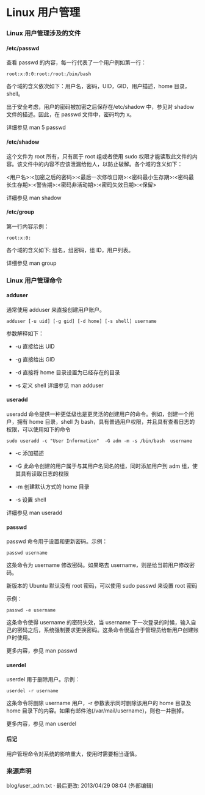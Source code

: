 ---
---

# Linux 用户管理

### Linux 用户管理涉及的文件

#### /etc/passwd

查看 passwd 的内容，每一行代表了一个用户例如第一行：

    root:x:0:0:root:/root:/bin/bash

各个域的含义依次如下：用户名，密码，UID，GID，用户描述，home 目录，shell。

出于安全考虑，用户的密码被加密之后保存在/etc/shadow 中，参见对 shadow 文件的描述。因此，在 passwd 文件中，密码均为 x。

详细参见 man 5 passwd

#### /etc/shadow

这个文件为 root 所有，只有属于 root 组或者使用 sudo 权限才能读取此文件的内容。该文件中的内容不应该泄漏给他人，以防止破解。各个域的含义如下：

<用户名>:<加密之后的密码>:<最后一次修改日期>:<密码最小生存期>:<密码最长生存期>:<警告期>:<密码非活动期>:<密码失效日期>:<保留>

详细参见 man shadow

#### /etc/group

第一行内容示例：

    root:x:0:

各个域的含义如下: 组名，组密码，组 ID，用户列表。

详细参见 man group

### Linux 用户管理命令

#### adduser

通常使用 adduser 来直接创建用户账户。

    adduser [-u uid] [-g gid] [-d home] [-s shell] username

参数解释如下：

- -u 直接给出 UID

- -g 直接给出 GID

- -d 直接将 home 目录设置为已经存在的目录

- -s 定义 shell 详细参见 man adduser

#### useradd

useradd 命令提供一种更低级也是更灵活的创建用户的命令。例如，创建一个用户，拥有 home 目录，shell 为 bash，具有普通用户权限，并且具有查看日志的权限，可以使用如下的命令

    sudo useradd -c "User Information"  -G adm -m -s /bin/bash  username

- -c 添加描述

- -G 此命令创建的用户属于与其用户名同名的组，同时添加用户到 adm 组，使其具有读取日志的权限

- -m 创建默认方式的 home 目录

- -s 设置 shell

详细参见 man useradd

#### passwd

passwd 命令用于设置和更新密码。示例：

    passwd username

这条命令为 username 修改密码。如果略去 username，则是给当前用户修改密码。

新版本的 Ubuntu 默认没有 root 密码，可以使用 sudo passwd 来设置 root 密码

示例：

    passwd -e username

这条命令使得 username 的密码失效，当 username 下一次登录的时候，输入自己的密码之后，系统强制要求更换密码。这条命令很适合于管理员给新用户创建账户时使用。

更多内容，参见 man passwd

#### userdel

userdel 用于删除用户。示例：

    userdel -r username

这条命令将删除 username 用户，-r 参数表示同时删除该用户的 home 目录及 home 目录下的内容。如果有邮件池(/var/mail/username)，则也一并删掉。

更多内容，参见 man userdel

#### 后记

用户管理命令对系统的影响重大，使用时需要相当谨慎。

### 来源声明

blog/user_adm.txt · 最后更改: 2013/04/29 08:04 (外部编辑)
